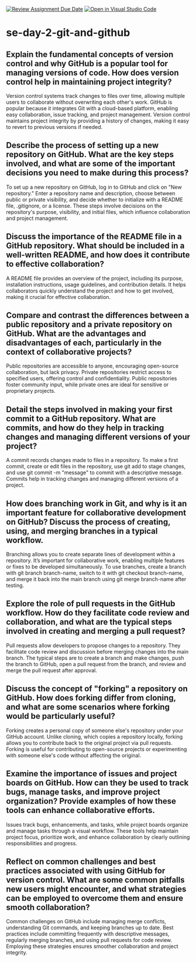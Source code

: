 [![Review Assignment Due Date](https://classroom.github.com/assets/deadline-readme-button-22041afd0340ce965d47ae6ef1cefeee28c7c493a6346c4f15d667ab976d596c.svg)](https://classroom.github.com/a/8wgCKhpZ)
[![Open in Visual Studio Code](https://classroom.github.com/assets/open-in-vscode-2e0aaae1b6195c2367325f4f02e2d04e9abb55f0b24a779b69b11b9e10269abc.svg)](https://classroom.github.com/online_ide?assignment_repo_id=15605008&assignment_repo_type=AssignmentRepo)
# se-day-2-git-and-github
## Explain the fundamental concepts of version control and why GitHub is a popular tool for managing versions of code. How does version control help in maintaining project integrity?
Version control systems track changes to files over time, allowing multiple users to collaborate without overwriting each other's work. GitHub is popular because it integrates Git with a cloud-based platform, enabling easy collaboration, issue tracking, and project management. Version control maintains project integrity by providing a history of changes, making it easy to revert to previous versions if needed.

## Describe the process of setting up a new repository on GitHub. What are the key steps involved, and what are some of the important decisions you need to make during this process?
To set up a new repository on GitHub, log in to GitHub and click on "New repository." Enter a repository name and description, choose between public or private visibility, and decide whether to initialize with a README file, .gitignore, or a license. These steps involve decisions on the repository's purpose, visibility, and initial files, which influence collaboration and project management.

## Discuss the importance of the README file in a GitHub repository. What should be included in a well-written README, and how does it contribute to effective collaboration?
A README file provides an overview of the project, including its purpose, installation instructions, usage guidelines, and contribution details. It helps collaborators quickly understand the project and how to get involved, making it crucial for effective collaboration.

## Compare and contrast the differences between a public repository and a private repository on GitHub. What are the advantages and disadvantages of each, particularly in the context of collaborative projects?
Public repositories are accessible to anyone, encouraging open-source collaboration, but lack privacy. Private repositories restrict access to specified users, offering control and confidentiality. Public repositories foster community input, while private ones are ideal for sensitive or proprietary projects.

## Detail the steps involved in making your first commit to a GitHub repository. What are commits, and how do they help in tracking changes and managing different versions of your project?
A commit records changes made to files in a repository. To make a first commit, create or edit files in the repository, use git add to stage changes, and use git commit -m "message" to commit with a descriptive message. Commits help in tracking changes and managing different versions of a project.

## How does branching work in Git, and why is it an important feature for collaborative development on GitHub? Discuss the process of creating, using, and merging branches in a typical workflow.
Branching allows you to create separate lines of development within a repository. It’s important for collaborative work, enabling multiple features or fixes to be developed simultaneously. To use branches, create a branch with git branch branch-name, switch to it with git checkout branch-name, and merge it back into the main branch using git merge branch-name after testing.

## Explore the role of pull requests in the GitHub workflow. How do they facilitate code review and collaboration, and what are the typical steps involved in creating and merging a pull request?
Pull requests allow developers to propose changes to a repository. They facilitate code review and discussion before merging changes into the main branch. The typical steps are to create a branch and make changes, push the branch to GitHub, open a pull request from the branch, and review and merge the pull request after approval.

## Discuss the concept of "forking" a repository on GitHub. How does forking differ from cloning, and what are some scenarios where forking would be particularly useful?
Forking creates a personal copy of someone else's repository under your GitHub account. Unlike cloning, which copies a repository locally, forking allows you to contribute back to the original project via pull requests. Forking is useful for contributing to open-source projects or experimenting with someone else's code without affecting the original.

## Examine the importance of issues and project boards on GitHub. How can they be used to track bugs, manage tasks, and improve project organization? Provide examples of how these tools can enhance collaborative efforts.
Issues track bugs, enhancements, and tasks, while project boards organize and manage tasks through a visual workflow. These tools help maintain project focus, prioritize work, and enhance collaboration by clearly outlining responsibilities and progress.

## Reflect on common challenges and best practices associated with using GitHub for version control. What are some common pitfalls new users might encounter, and what strategies can be employed to overcome them and ensure smooth collaboration?
Common challenges on GitHub include managing merge conflicts, understanding Git commands, and keeping branches up to date. Best practices include committing frequently with descriptive messages, regularly merging branches, and using pull requests for code review. Employing these strategies ensures smoother collaboration and project integrity.
